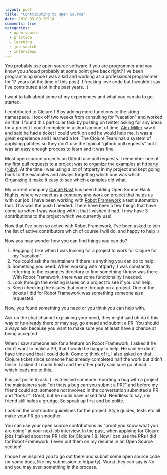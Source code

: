 ```yaml
---
layout: post
title: "Contributing to Open Source"
date: 2018-03-09 20:18
comments: true
categories: 
  - open source
  - practice
  - learning
  - job search
  - interviews
---
```


You probably use open source software if you are programmer and you know you *should* probably at some point give back right? I've been programming since I was a kid and working as a professional programmer for 17 years (at the time of this post). I freaking love code but I wouldn't say I've contributed a lot in the past years. :(

I want to talk about some of my experiences and what you can do to get started.

I contributed to Clojure 1.8 by adding more functions to the string namespace. I took off two weeks from consulting for "vacation" and worked on that. I found this particular task by posting on twitter asking for any ideas for a project I could complete in a short amount of time. [Alex Miller](https://twitter.com/puredanger) saw it and said he had a ticket I could work on and he would help me. It was a great experience and I learned a lot. The Clojure Team has a system of applying patches so they don't use the typical "github pull requests" but it was an easy enough process to learn and it was fine.

Most open source projects on Github use pull requests. I remember one of my first pull requests to a project was to [organize the examples](https://github.com/jnunemaker/httparty/blob/master/examples/README.md) at [httparty (ruby)](https://github.com/jnunemaker/httparty). At the time I was using a lot of httparty in my project and kept going back to the examples and always forgetting which one was which. Organizing it make it easy to see which examples did what.

My current company [Condé Nast](http://www.condenast.com/) has been holding Open Source Hack Nights, where we meet as a company and work on project that helps us with our job. I have been working with [Robot Framework](http://robotframework.org/) a test automation tool. This was the push I needed. There have been a few things that have come up when I was working with it that I wished it had. I now have 3 contributions to the project which we currently use!

Now that I've been so active with Robot Framework, I've been asked to join the list of active contributors which of course I will do, and happy to help :) 

Now you may wonder how you can find things you can do? 

1. Begging :) Like when I was looking for a project to work for Clojure for my "vacation".
1. You could ask the maintainers if there is anything you can do to help.
1. Something you need. When working with httparty, I was constantly referring to the examples directory to find something I knew was there. With Robot Framework, there was some functionality I needed.
1. Look through the existing issues on a project to see if you can help.
1. Keep checking the issues that come through on a project. One of the tickets I did for Robot Framework was something someone *else* requested. 

Now, you found something you need or you think you can help with.

Ask on the chat channel explaining your need, they might said oh do it this way or its already there or may say, go ahead and submit a PR. You should always ask because you want to make sure you at least have a chance at being accepted.

When I saw someone ask for a feature on Robot Framework, I asked if he didn't want to make a PR, that I would be happy to help. He said he didn't have time and that I could do it. Come to think of it, I also asked on that Clojure ticket since someone had already completed half the work but didn't finish. I asked if I could finish and the other party said sure go ahead! ... which leads me to this..

It is just polite to ask :) I witnessed someone reporting a bug with a project, the maintainers said "oh thats a bug can you submit a PR?" and before my friend could act, someone not involved in the conversation submitted a PR and "took it". Great, but he could have asked first. Needless to say, my friend still holds a grudge. So speak up first and be polite. 

Look on the contributor guidelines for the project. Style guides, tests etc all make your PR go smoother.

You can use your open source contributions as "proof you know what you are doing" at your next job interview. In the past, when applying for Clojure jobs I talked about the PR I did for Clojure 1.8. Now I can use the PRs I did for Robot Framework. I even put them on my resume in an Open Source section!

I hope I've inspired you to go out there and submit some open source code (or some docs, like my submission to httparty). Worst they can say is No and you may even something in the process.



 